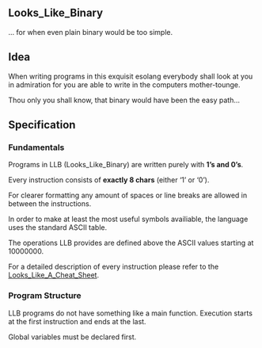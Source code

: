 ## Looks_Like_Binary
… for when even plain binary would be too simple.

## Idea
When writing programs in this exquisit esolang everybody shall look at you in admiration for you are able to write in the computers mother-tounge.

Thou only you shall know, that binary would have been the easy path…

## Specification
### Fundamentals
Programs in LLB (Looks_Like_Binary) are written purely with **1’s and 0’s**.

Every instruction consists of **exactly 8 chars** (either ‘1’ or ‘0’).

For clearer formatting any amount of spaces or line breaks are allowed in between the instructions.

In order to make at least the most useful symbols availiable, the language uses the standard ASCII table.

The operations LLB provides are defined above the ASCII values starting at 10000000.

For a detailed description of every instruction please refer to the [Looks_Like_A_Cheat_Sheet](./Looks_Like_A_Cheat_Sheet.md).

### Program Structure
LLB programs do not have something like a main function. Execution starts at the first instruction and ends at the last.

Global variables must be declared first.
